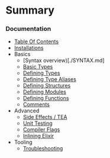 # Summary

### Documentation
* [Table Of Contents](./README.md)
* [Installations](./INSTALLATION.md)
* Basics 
    * [Syntax overview)[./SYNTAX.md]
    * [Basic Types](./BASIC_TYPES.md)
    * [Defining Types](./TYPES.md)
    * [Defining Type Aliases](./TYPE_ALIASES.md)
    * [Defining Structures](./STRUCTURES.md)
    * [Defining Modules](./MODULES.md)
    * [Defining Functions](./FUNCTIONS.md)
    * [Comments](./COMMENTS.md)
* Advanced
    * [Side Effects / TEA](./SIDE_EFFECTS.md)
    * [Unit Testing](./TESTING.md)
    * [Compiler Flags](./FLAGS.md)
    * [Inlining Elixir](./INLINING.md)
* Tooling
    * [Troubleshooting](./TROUBLESHOOTING.md)
